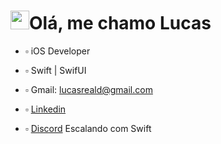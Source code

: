 
<h1 align="left"><img src="https://raw.githubusercontent.com/kaueMarques/kaueMarques/master/hi.gif" height="30px">Olá, me chamo <strong>Lucas</strong></h1>

- ▫️ iOS Developer

- ▫️ Swift | SwifUI

- ▫️ Gmail: lucasreald@gmail.com

- ▫️ <a href="https://www.linkedin.com/lucasreald" target="_blank">Linkedin</a>

- ▫️ <a href="https://discord.gg/aQyPJ5Uehj" target="_blank">Discord</a> Escalando com Swift 



